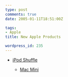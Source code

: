 ```yaml
---
type: post
comments: true
date: 2005-01-11T18:51:00Z

tags:
- Apple
title: New Apple Products

wordpress_id: 235
---
```


* [iPod Shuffle](http://www.apple.com/ipodshuffle/)

	
  * [Mac Mini](http://www.apple.com/macmini/)


